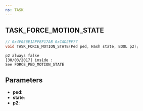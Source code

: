 ```yaml
---
ns: TASK
---
```

## TASK_FORCE_MOTION_STATE

```c
// 0x4F056E1AFFEF17AB 0xCAD2EF77
void TASK_FORCE_MOTION_STATE(Ped ped, Hash state, BOOL p2);
```

```
p2 always false
[30/03/2017] ins1de :
See FORCE_PED_MOTION_STATE
```

## Parameters
* **ped**: 
* **state**: 
* **p2**: 

